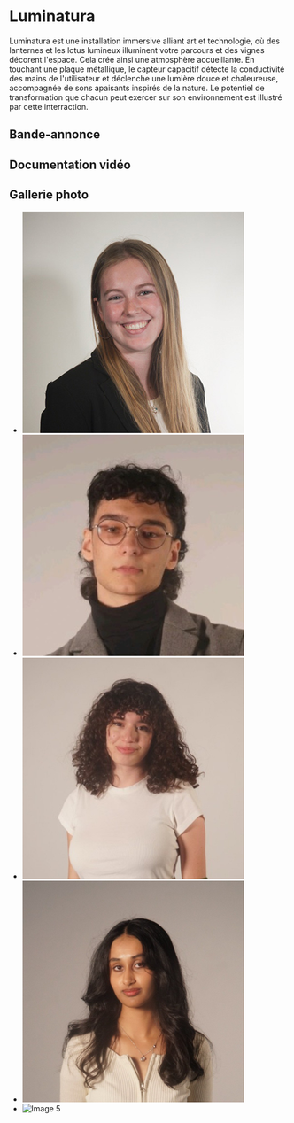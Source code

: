 # Luminatura
Luminatura est une installation immersive alliant art et technologie, où des lanternes et les lotus lumineux illuminent votre parcours et des vignes décorent l'espace. Cela crée ainsi une atmosphère accueillante. En touchant une plaque métallique, le capteur capacitif détecte la conductivité des mains de l'utilisateur et déclenche une lumière douce et chaleureuse, accompagnée de sons apaisants inspirés de la nature. Le potentiel de transformation que chacun peut exercer sur son environnement est illustré par cette interraction.

## Bande-annonce

## Documentation vidéo

<!---   
## Devrait être présent sur cette page:

* Titre
* Bande-annonce
* Résumé du projet (~ 100 mots)
* Documentation vidéo de l'installation en action
* Gallerie photo du projet réalisé
--->

## Gallerie photo

* <img src="assets/images/audrey.jpg" width="400" height="400">
* <img src="assets/images/ihab.jpg" width="400" height="400">
* <img src="assets/images/justine.jpg" width="400" height="400">
* <img src="assets/images/prethiah.jpeg" width="400" height="400">
* ![Image 5](https://placehold.co/400x400?text=5+image)

